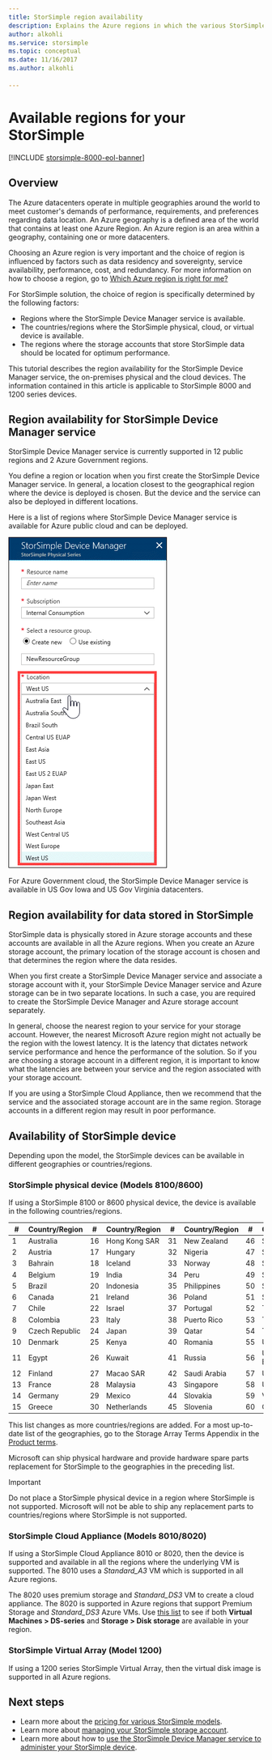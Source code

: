 ```yaml
---
title: StorSimple region availability
description: Explains the Azure regions in which the various StorSimple device models are available.
author: alkohli
ms.service: storsimple
ms.topic: conceptual
ms.date: 11/16/2017
ms.author: alkohli

---
```

# Available regions for your StorSimple

[!INCLUDE [storsimple-8000-eol-banner](../../includes/storsimple-8000-eol-banner.md)]

## Overview

The Azure datacenters operate in multiple geographies around the world to meet customer's demands of performance, requirements, and preferences regarding data location. An Azure geography is a defined area of the world that contains at least one Azure Region. An Azure region is an area within a geography, containing one or more datacenters.

Choosing an Azure region is very important and the choice of region is influenced by factors such as data residency and sovereignty, service availability, performance, cost, and redundancy. For more information on how to choose a region, go to [Which Azure region is right for me?](https://azure.microsoft.com/overview/datacenters/how-to-choose/)

For StorSimple solution, the choice of region is specifically determined by the following factors:

- Regions where the StorSimple Device Manager service is available.
- The countries/regions where the StorSimple physical, cloud, or virtual device is available.
- The regions where the storage accounts that store StorSimple data should be located for optimum performance.

This tutorial describes the region availability for the StorSimple Device Manager service, the on-premises physical and the cloud devices. The information contained in this article is applicable to StorSimple 8000 and 1200 series devices.

## Region availability for StorSimple Device Manager service

StorSimple Device Manager service is currently supported in 12 public regions and 2 Azure Government regions.

You define a region or location when you first create the StorSimple Device Manager service. In general, a location closest to the geographical region where the device is deployed is chosen. But the device and the service can also be deployed in different locations.

Here is a list of regions where StorSimple Device Manager service is available for Azure public cloud and can be deployed.

![storsimple-device-manager-service-regions](./media/storsimple-region/storsimple-device-manager-service-regions.png)

For Azure Government cloud, the StorSimple Device Manager service is available in US Gov Iowa and US Gov Virginia datacenters.

## Region availability for data stored in StorSimple

StorSimple data is physically stored in Azure storage accounts and these accounts are available in all the Azure regions. When you create an Azure storage account, the primary location of the storage account is chosen and that determines the region where the data resides.

When you first create a StorSimple Device Manager service and associate a storage account with it, your StorSimple Device Manager service and Azure storage can be in two separate locations. In such a case, you are required to create the StorSimple Device Manager and Azure storage account separately.

In general, choose the nearest region to your service for your storage account. However, the nearest Microsoft Azure region might not actually be the region with the lowest latency. It is the latency that dictates network service performance and hence the performance of the solution. So if you are choosing a storage account in a different region, it is important to know what the latencies are between your service and the region associated with your storage account.

If you are using a StorSimple Cloud Appliance, then we recommend that the service and the associated storage account are in the same region. Storage accounts in a different region  may result in poor performance.

## Availability of StorSimple device

Depending upon the model, the StorSimple devices can be available in different geographies or countries/regions.

### StorSimple physical device (Models 8100/8600)

If using a StorSimple 8100 or 8600 physical device, the device is available in the following countries/regions.

| #  | Country/Region        | #  | Country/Region     | #  | Country/Region      | #  | Country/Region             |
|----|-----------------------|----|--------------------|----|---------------------|----|----------------------------|
| 1  | Australia             | 16 | Hong Kong SAR      | 31 | New Zealand         | 46 | South Africa               |
| 2  | Austria               | 17 | Hungary            | 32 | Nigeria             | 47 | South Korea                |
| 3  | Bahrain               | 18 | Iceland            | 33 | Norway              | 48 | Spain                      |
| 4  | Belgium               | 19 | India              | 34 | Peru                | 49 | Sri Lanka                  |
| 5  | Brazil                | 20 | Indonesia          | 35 | Philippines         | 50 | Sweden                     |
| 6  | Canada                | 21 | Ireland            | 36 | Poland              | 51 | Switzerland                |
| 7  | Chile                 | 22 | Israel             | 37 | Portugal            | 52 | Taiwan                     |
| 8  | Colombia              | 23 | Italy              | 38 | Puerto Rico         | 53 | Thailand                   |
| 9  | Czech Republic        | 24 | Japan              | 39 | Qatar               | 54 | Turkey                     |
| 10 | Denmark               | 25 | Kenya              | 40 | Romania             | 55 | Ukraine                    |
| 11 | Egypt                 | 26 | Kuwait             | 41 | Russia              | 56 | United Arab Emirates       |
| 12 | Finland               | 27 | Macao SAR          | 42 | Saudi Arabia        | 57 | United Kingdom             |
| 13 | France                | 28 | Malaysia           | 43 | Singapore           | 58 | United States              |
| 14 | Germany               | 29 | Mexico             | 44 | Slovakia            | 59 | Vietnam                    |
| 15 | Greece                | 30 | Netherlands        | 45 | Slovenia            | 60 | Croatia                    |

This list changes as more countries/regions are added. For a most up-to-date list of the geographies, go to the Storage Array Terms Appendix in the [Product terms](https://www.microsoft.com/en-us/licensing/product-licensing/products).

Microsoft can ship physical hardware and provide hardware spare parts replacement for StorSimple to the geographies in the preceding list.

> [!IMPORTANT]
> Do not place a StorSimple physical device in a region where StorSimple is not supported. Microsoft will not be able to ship any replacement parts to countries/regions where StorSimple is not supported.

### StorSimple Cloud Appliance (Models 8010/8020)

If using a StorSimple Cloud Appliance 8010 or 8020, then the device is supported and available in all the regions where the underlying VM is supported. The 8010 uses a _Standard_A3_ VM which is supported in all Azure regions.

The 8020 uses premium storage and _Standard_DS3_ VM to create a cloud appliance. The 8020 is supported in Azure regions that support Premium Storage and _Standard_DS3_ Azure VMs. Use [this list](https://azure.microsoft.com/regions/services/) to see if both **Virtual Machines > DS-series** and **Storage > Disk storage** are available in your region.

### StorSimple Virtual Array (Model 1200)

If using a 1200 series StorSimple Virtual Array, then the virtual disk image is supported in all Azure regions.

## Next steps

* Learn more about the [pricing for various StorSimple models](https://azure.microsoft.com/pricing/calculator/#storsimple2).
* Learn more about [managing your StorSimple storage account](storsimple-8000-manage-storage-accounts.md).
* Learn more about how to [use the StorSimple Device Manager service to administer your StorSimple device](storsimple-8000-manager-service-administration.md).
